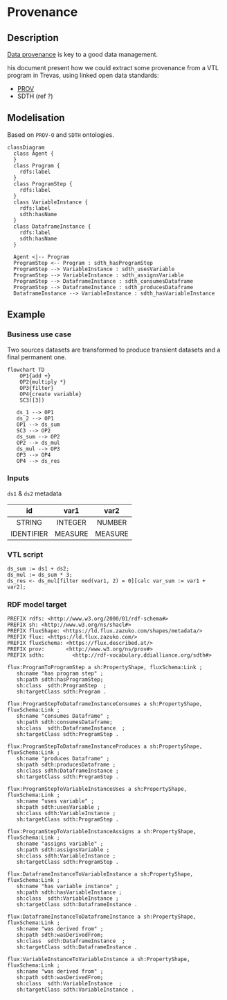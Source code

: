 # Provenance

## Description

[Data provenance](https://www.nnlm.gov/guides/data-glossary/data-provenance) is key to a good data management. 

his document present how we could extract some provenance from a VTL program in Trevas, using linked open data standards:

- [PROV](https://www.w3.org/TR/prov-o/)
- SDTH (ref ?)

## Modelisation

Based on `PROV-O` and `SDTH` ontologies.

```mermaid
classDiagram
  class Agent {
  }
  class Program {
    rdfs:label
  }
  class ProgramStep {
    rdfs:label
  }
  class VariableInstance {
    rdfs:label
    sdth:hasName
  }
  class DataframeInstance {
    rdfs:label
    sdth:hasName
  }

  Agent <|-- Program
  ProgramStep <-- Program : sdth_hasProgramStep
  ProgramStep --> VariableInstance : sdth_usesVariable
  ProgramStep --> VariableInstance : sdth_assignsVariable
  ProgramStep --> DataframeInstance : sdth_consumesDataframe
  ProgramStep --> DataframeInstance : sdth_producesDataframe
  DataframeInstance --> VariableInstance : sdth_hasVariableInstance
```

## Example

### Business use case

Two sources datasets are transformed to produce transient datasets and a final permanent one.

```mermaid
flowchart TD
    OP1{add +}
    OP2{multiply *}
    OP3{filter}
    OP4{create variable}
    SC3([3])

   ds_1 --> OP1
   ds_2 --> OP1
   OP1 --> ds_sum
   SC3 --> OP2
   ds_sum --> OP2 
   OP2 --> ds_mul
   ds_mul --> OP3
   OP3 --> OP4
   OP4 --> ds_res
```

### Inputs

`ds1` & `ds2` metadata

|id|var1|var2|
|:-:|:-:|:-:|
|STRING|INTEGER|NUMBER|
|IDENTIFIER|MEASURE|MEASURE|

### VTL script

```vtl
ds_sum := ds1 + ds2;
ds_mul := ds_sum * 3; 
ds_res <- ds_mul[filter mod(var1, 2) = 0][calc var_sum := var1 + var2];
```

### RDF model target

```ttl
PREFIX rdfs: <http://www.w3.org/2000/01/rdf-schema#>
PREFIX sh: <http://www.w3.org/ns/shacl#>
PREFIX fluxShape: <https://ld.flux.zazuko.com/shapes/metadata/>
PREFIX flux: <https://ld.flux.zazuko.com/>
PREFIX fluxSchema: <https://flux.described.at/>
PREFIX prov:       <http://www.w3.org/ns/prov#>
PREFIX sdth:         <http://rdf-vocabulary.ddialliance.org/sdth#>

flux:ProgramToProgramStep a sh:PropertyShape, fluxSchema:Link ;
   sh:name "has program step" ;
   sh:path sdth:hasProgramStep;
   sh:class  sdth:ProgramStep  ;
   sh:targetClass sdth:Program .

flux:ProgramStepToDataframeInstanceConsumes a sh:PropertyShape, fluxSchema:Link ;
   sh:name "consumes Dataframe" ;
   sh:path sdth:consumesDataframe;
   sh:class  sdth:DataframeInstance  ;
   sh:targetClass sdth:ProgramStep .

flux:ProgramStepToDataframeInstanceProduces a sh:PropertyShape, fluxSchema:Link ;
   sh:name "produces Dataframe" ;
   sh:path sdth:producesDataframe ;
   sh:class sdth:DataframeInstance ;
   sh:targetClass sdth:ProgramStep .

flux:ProgramStepToVariableInstanceUses a sh:PropertyShape, fluxSchema:Link ;
   sh:name "uses variable" ;
   sh:path sdth:usesVariable ;
   sh:class sdth:VariableInstance ;
   sh:targetClass sdth:ProgramStep .

flux:ProgramStepToVariableInstanceAssigns a sh:PropertyShape, fluxSchema:Link ;
   sh:name "assigns variable" ;
   sh:path sdth:assignsVariable ;
   sh:class sdth:VariableInstance ;
   sh:targetClass sdth:ProgramStep .

flux:DataframeInstanceToVariableInstance a sh:PropertyShape, fluxSchema:Link ;
   sh:name "has variable instance" ;
   sh:path sdth:hasVariableInstance ;
   sh:class  sdth:VariableInstance ;
   sh:targetClass sdth:DataframeInstance .

flux:DataframeInstanceToDataframeInstance a sh:PropertyShape, fluxSchema:Link ;
   sh:name "was derived from" ;
   sh:path sdth:wasDerivedFrom;
   sh:class  sdth:DataframeInstance  ;
   sh:targetClass sdth:DataframeInstance .

flux:VariableInstanceToVariableInstance a sh:PropertyShape, fluxSchema:Link ;
   sh:name "was derived from" ;
   sh:path sdth:wasDerivedFrom;
   sh:class  sdth:VariableInstance  ;
   sh:targetClass sdth:VariableInstance .
```